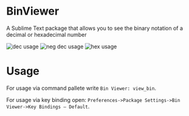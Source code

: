 # BinViewer
A Sublime Text package that allows you to see the binary notation of a decimal or hexadecimal number

![dec usage](https://i.ibb.co/2MmZXt6/2021-08-13.png)
![neg dec usage](https://i.ibb.co/GHz3Y3D/2021-08-13-1.png)
![hex usage](https://i.ibb.co/K2zvyk2/2021-08-13-2.png)

# Usage
For usage via command pallete write `Bin Viewer: view_bin`.

For usage via key binding open: `Preferences->Package Settings->Bin Viewer->Key Bindings – Default`.